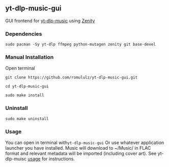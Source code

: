 ## yt-dlp-music-gui

GUI frontend for [yt-dlp-music](https://github.com/romululz/yt-dlp-music) using [Zenity](https://github.com/GNOME/zenity)

### Dependencies

```
sudo pacman -Sy yt-dlp ffmpeg python-mutagen zenity git base-devel
```

### Manual Installation

Open terminal
```
git clone https://github.com/romululz/yt-dlp-music-gui.git
```

```
cd yt-dlp-music-gui
```

```
sudo make install
```




### Uninstall

```
sudo make uninstall
```


### Usage
You can open in terminal with```yt-dlp-music-gui```
Or use whatever application launcher you have installed.
Music will download to ~/Music/ in FLAC format and relevant metadata will be imported (including cover art). 
See yt-dlp-muisc [usage](https://github.com/romululz/yt-dlp-music) for instructions.
